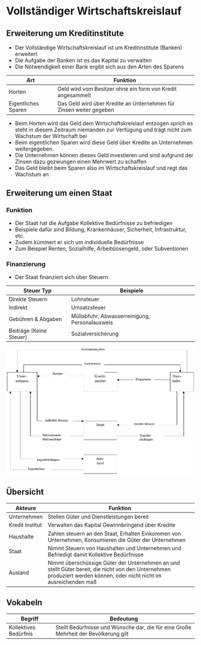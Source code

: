 # Vollständiger Wirtschaftskreislauf

## Erweiterung um Kreditinstitute

+ Der Vollständige Wirtschaftskreislauf ist um Kreditinstitute (Banken) erweitert
+ Die Aufgabe der Banken ist es das Kapital zu verwalten
+ Die Notwendigkeit einer Bank ergibt sich aus den Arten des Sparens

|Art|Funktion|
|-|-|
|Horten|Geld wird vom Besitzer ohne ein form von Kredit angesammelt|
|Eigentliches Sparen|Das Geld wird über Kredite an Unternehmen für Zinsen weiter gegeben|

+ Beim Horten wird das Geld dem Wirtschaftskreislauf entzogen sprich es steht in diesem Zeitraum niemanden zur Verfügung und trägt nicht zum Wachstum der Wirtschaft bei
+ Beim eigentlichen Sparen wird diese Geld über Kredite an Unternehmen weitergegeben.
+ Die Unternehmen können dieses Geld investieren und sind aufgrund der Zinsen dazu gezwungen einen Mehrwert zu schaffen
+ Das Geld bleibt beim Sparen also im Wirtschaftskreislauf und regt das Wachstum an

## Erweiterung um einen Staat

### Funktion

+ Der Staat hat die Aufgabe Kollektive Bedürfnisse zu befriedigen
+ Beispiele dafür sind Bildung, Krankenhäuser, Sicherheit, Infrastruktur, etc.
+ Zudem kümmert er sich um individuelle Bedürfnisse
+ Zum Beispiel Renten, Sozialhilfe, Arbeitslosengeld, oder Subventionen

### Finanzierung

+ Der Staat finanziert sich über Steuern

|Steuer Typ|Beispiele|
|-|-|
|Direkte Steuern|Lohnsteuer|
|Indirekt|Umsatzsteuer|
|Gebühren & Abgaben|Müllabfuhr, Abwasserreinigung, Personalausweis|
|Beiträge (Keine Steuer)|Sozialversicherung|

![Empty](Bilder/Vollstaendiger_Wirtschaftskreislauf.png)

## Übersicht

|Akteure|Funktion|
|-|-|
|Unternehmen|Stellen Güter und Dienstleistungen bereit|
|Kredit Institut|Verwalten das Kapital Gewinnbringend über Kredite|
|Haushalte|Zahlen steuern an den Staat, Erhalten Einkommen von Unternehmen, Konsumieren die Güter der Unternehmen|
|Staat|Nimmt Steuern von Haushalten und Unternehmen und Befriedigt damit Kollektive Bedürfnisse|
|Ausland|Nimmt überschüssige Güter der Unternehmen an und stellt Güter bereit, die nicht von den Unternehmen produziert werden können, oder nicht nicht im ausreichenden maß|

## Vokabeln

|Begriff|Bedeutung|
|-|-|
|Kollektives Bedürfnis|Stellt Bedürfnisse und Wünsche dar, die für eine Große Mehrheit der Bevölkerung gilt|